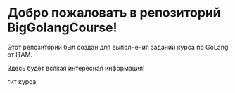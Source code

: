 # Добро пожаловать в репозиторий BigGolangCourse!

Этот репозиторий был создан для выполнения заданий курса по GoLang от ITAM.

Здесь будет всякая интересная информация!

гит курса:
